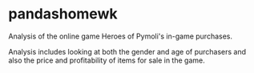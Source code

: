 # pandashomewk
Analysis of the online game Heroes of Pymoli's in-game purchases. 

Analysis includes looking at both the gender and age of purchasers and also
the price and profitability of items for sale in the game.